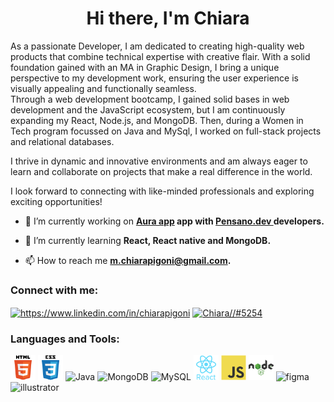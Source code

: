 <!--### Hi there 👋


**kikilondon/kikilondon** is a ✨ _special_ ✨ repository because its `README.md` (this file) appears on your GitHub profile.

Here are some ideas to get you started:

- 🔭 I’m currently working on ...
- 🌱 I’m currently learning ...
- 👯 I’m looking to collaborate on ...
- 🤔 I’m looking for help with ...
- 💬 Ask me about ...
- 📫 How to reach me: ...
- 😄 Pronouns: she/her
- ⚡ Fun fact: ...
-->
<h1 align="center" style="text-decoration:none, display:inline">Hi there, I'm Chiara</h1>
As a passionate Developer, I am dedicated to creating high-quality web products that combine technical expertise with creative flair. With a solid foundation gained with an MA in Graphic Design, I bring a unique perspective to my development work, ensuring the user experience is visually appealing and functionally seamless.
<br>
Through a web development bootcamp, I gained solid bases in web development and the JavaScript ecosystem, but I am continuously expanding my React, Node.js, and MongoDB. Then, during a Women in Tech program focussed on Java and MySql, I worked on full-stack projects and relational databases. 

I thrive in dynamic and innovative environments and am always eager to learn and collaborate on projects that make a real difference in the world.

I look forward to connecting with like-minded professionals and exploring exciting opportunities!


- 🔭 I’m currently working on **<a href="https://github.com/Pensano-dev/aura-mobile-app" target="blank">Aura app</a> app with <a href="https://github.com/Pensano-dev>Pensano.dev">Pensano.dev </a>developers.**

- 🌱 I’m currently learning **React, React native and MongoDB.**

- 📫 How to reach me **m.chiarapigoni@gmail.com.**

<h3 align="left">Connect with me:</h3>
<p align="left">
<a href="https://www.linkedin.com/in/chiarapigoni" target="_blank"> <img src="https://cdn.jsdelivr.net/gh/devicons/devicon@latest/icons/linkedin/linkedin-original.svg" align="center" alt="https://www.linkedin.com/in/chiarapigoni" height="30" width="40"/></a>
<a href="https://discordapp.com/users/chiara5254" target="_blank"><img align="center" src="https://raw.githubusercontent.com/rahuldkjain/github-profile-readme-generator/master/src/images/icons/Social/discord.svg" alt="Chiara//#5254" height="40" width="50" /></a>
</p>

<h3 align="left">Languages and Tools:</h3>
<p align="left">
  
<img src="https://raw.githubusercontent.com/devicons/devicon/master/icons/html5/html5-original-wordmark.svg" alt="html5" width="40" height="40"/>


  <img src="https://raw.githubusercontent.com/devicons/devicon/master/icons/css3/css3-original-wordmark.svg" alt="css3" width="40" height="40"/>
 

  <img src="https://upload.wikimedia.org/wikipedia/it/2/2e/Java_Logo.svg" alt="Java" width="40" height="40"/>


  <img src="https://cdn.jsdelivr.net/gh/devicons/devicon@latest/icons/mongodb/mongodb-original.svg"  alt="MongoDB" width="40" height="40"/>

  <img src="https://cdn.jsdelivr.net/gh/devicons/devicon@latest/icons/mysql/mysql-original.svg" alt="MySQL" width="40" height="40"/>

  <img src="https://raw.githubusercontent.com/devicons/devicon/master/icons/react/react-original-wordmark.svg" alt="react" width="40" height="40"/>

  <img src="https://raw.githubusercontent.com/devicons/devicon/master/icons/javascript/javascript-original.svg" alt="javascript" width="40" height="40"/>
  
  <img src="https://raw.githubusercontent.com/devicons/devicon/master/icons/nodejs/nodejs-original-wordmark.svg" alt="nodejs" width="40" height="40"/>

  <img src="https://www.vectorlogo.zone/logos/figma/figma-icon.svg" alt="figma" width="40" height="40"/>

  <img src="https://www.vectorlogo.zone/logos/adobe_illustrator/adobe_illustrator-icon.svg" alt="illustrator" width="40" height="40"/>
 
</p>


